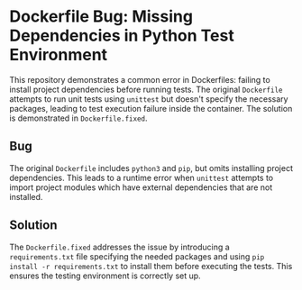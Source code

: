# Dockerfile Bug: Missing Dependencies in Python Test Environment

This repository demonstrates a common error in Dockerfiles: failing to install project dependencies before running tests. The original `Dockerfile` attempts to run unit tests using `unittest` but doesn't specify the necessary packages, leading to test execution failure inside the container. The solution is demonstrated in `Dockerfile.fixed`. 

## Bug

The original `Dockerfile` includes `python3` and `pip`, but omits installing project dependencies.  This leads to a runtime error when `unittest` attempts to import project modules which have external dependencies that are not installed.

## Solution

The `Dockerfile.fixed` addresses the issue by introducing a `requirements.txt` file specifying the needed packages and using `pip install -r requirements.txt` to install them before executing the tests. This ensures the testing environment is correctly set up.